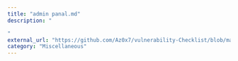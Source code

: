 ```yaml
---
title: "admin panal.md"
description: "

"
external_url: "https://github.com/Az0x7/vulnerability-Checklist/blob/main/Admin%20panal/adminpanal.md"
category: "Miscellaneous"
---
```


